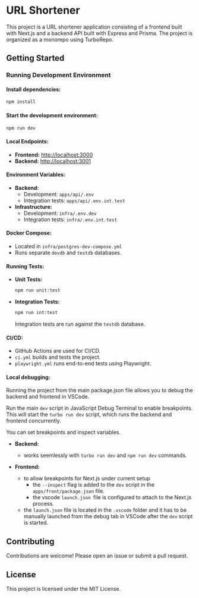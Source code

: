 # URL Shortener

This project is a URL shortener application consisting of a frontend built with Next.js and a backend API built with Express and Prisma. The project is organized as a monorepo using TurboRepo.

## Getting Started

### Running Development Environment

#### Install dependencies:

```sh
npm install
```

#### Start the development environment:

```sh
npm run dev
```

#### Local Endpoints:

- **Frontend:** [http://localhost:3000](http://localhost:3000)
- **Backend:** [http://localhost:3001](http://localhost:3001)

#### Environment Variables:

- **Backend:**
  - Development: `apps/api/.env`
  - Integration tests: `apps/api/.env.int.test`
- **Infrastructure:**
  - Development: `infra/.env.dev`
  - Integration tests: `infra/.env.int.test`

#### Docker Compose:

- Located in `infra/postgres-dev-compose.yml`
- Runs separate `devdb` and `testdb` databases.

#### Running Tests:

- **Unit Tests:**

  ```sh
  npm run unit:test
  ```

- **Integration Tests:**

  ```sh
  npm run int:test
  ```

  Integration tests are run against the `testdb` database.

#### CI/CD:

- GitHub Actions are used for CI/CD.
- `ci.yml` builds and tests the project.
- `playwright.yml` runs end-to-end tests using Playwright.

#### Local debugging:

Running the project from the main package.json file allows you to debug the backend and frontend in VSCode.

Run the main `dev` script in JavaScript Debug Terminal to enable breakpoints. This will start the `turbo run dev` script, which runs the backend and frontend concurrently.

You can set breakpoints and inspect variables.

- **Backend:**

  - works seemlessly with `turbo run dev` and `npm run dev` commands.

- **Frontend:**
  - to allow breakpoints for Next.js under current setup
    - the `--inspect` flag is added to the `dev` script in the `apps/front/package.json` file.
    - the vscode `launch.json `file is configured to attach to the Next.js process.
  - the `launch.json` file is located in the `.vscode` folder and it has to be manually launched from the debug tab in VSCode after the `dev` script is started.

## Contributing

Contributions are welcome! Please open an issue or submit a pull request.

## License

This project is licensed under the MIT License.
